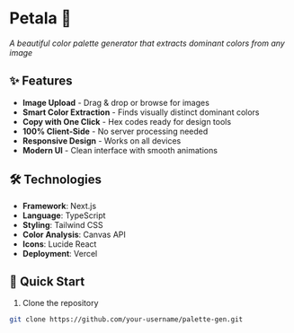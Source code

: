 # Petala 🎨

*A beautiful color palette generator that extracts dominant colors from any image*

## ✨ Features

- **Image Upload** - Drag & drop or browse for images
- **Smart Color Extraction** - Finds visually distinct dominant colors
- **Copy with One Click** - Hex codes ready for design tools
- **100% Client-Side** - No server processing needed
- **Responsive Design** - Works on all devices
- **Modern UI** - Clean interface with smooth animations

## 🛠 Technologies

- **Framework**: Next.js
- **Language**: TypeScript
- **Styling**: Tailwind CSS
- **Color Analysis**: Canvas API
- **Icons**: Lucide React
- **Deployment**: Vercel

## 🚀 Quick Start

1. Clone the repository
```bash
git clone https://github.com/your-username/palette-gen.git